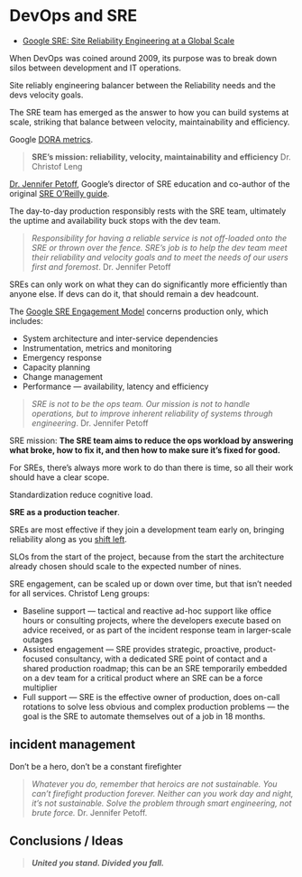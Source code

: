 # DevOps and SRE

- [Google SRE: Site Reliability Engineering at a Global Scale](https://thenewstack.io/google-sre-site-reliability-engineering-at-a-global-scale/)

When DevOps was coined around 2009, its purpose was to break down silos between development and IT operations.

Site reliably engineering balancer between the Reliability needs and the devs velocity goals.

The SRE team has emerged as the answer to how you can build systems at scale, striking that balance between velocity, maintainability and efficiency.

Google [DORA metrics](https://thenewstack.io/googles-formula-for-elite-devops-performance/).

> **SRE’s mission: reliability, velocity, maintainability and efficiency** Dr. Christof Leng

[Dr. Jennifer Petoff](https://sre.google/sre-book/table-of-contents/), Google’s director of SRE education and co-author of the original [SRE O’Reilly guide](https://sre.google/sre-book/table-of-contents/).

The day-to-day production responsibly rests with the SRE team, ultimately the uptime and availability buck stops with the dev team.

> _Responsibility for having a reliable service is not off-loaded onto the SRE or thrown over the fence. SRE’s job is to help the dev team meet their reliability and velocity goals and to meet the needs of our users first and foremost_. Dr. Jennifer Petoff

SREs can only work on what they can do significantly more efficiently than anyone else. If devs can do it, that should remain a dev headcount.

The [Google SRE Engagement Model](https://sre.google/sre-book/evolving-sre-engagement-model/) concerns production only, which includes:

- System architecture and inter-service dependencies
- Instrumentation, metrics and monitoring
- Emergency response
- Capacity planning
- Change management
- Performance — availability, latency and efficiency

> _SRE is not to be the ops team. Our mission is not to handle operations, but to improve inherent reliability of systems through engineering_. Dr. Jennifer Petoff

SRE mission: **The SRE team aims to reduce the ops workload by answering what broke, how to fix it, and then how to make sure it’s fixed for good.**

For SREs, there’s always more work to do than there is time, so all their work should have a clear scope.

Standardization reduce cognitive load.

**SRE as a production teacher**.

SREs are most effective if they join a development team early on, bringing reliability along as you [shift left](https://thenewstack.io/the-great-shift-left-what-changes-for-developers-and-security-teams/).

SLOs from the start of the project, because from the start the architecture already chosen should scale to the expected number of nines.

SRE engagement, can be scaled up or down over time, but that isn’t needed for all services. Christof Leng groups:

- Baseline support — tactical and reactive ad-hoc support like office hours or consulting projects, where the developers execute based on advice received, or as part of the incident response team in larger-scale outages
- Assisted engagement — SRE provides strategic, proactive, product-focused consultancy, with a dedicated SRE point of contact and a shared production roadmap; this can be an SRE temporarily embedded on a dev team for a critical product where an SRE can be a force multiplier
- Full support — SRE is the effective owner of production, does on-call rotations to solve less obvious and complex production problems — the goal is the SRE to automate themselves out of a job in 18 months.

## incident management

Don’t be a hero, don’t be a constant firefighter

> _Whatever you do, remember that heroics are not sustainable. You can’t firefight production forever. Neither can you work day and night, it’s not sustainable. Solve the problem through smart engineering, not brute force._ Dr. Jennifer Petoff.

## Conclusions / Ideas

> **_United you stand. Divided you fall._**
